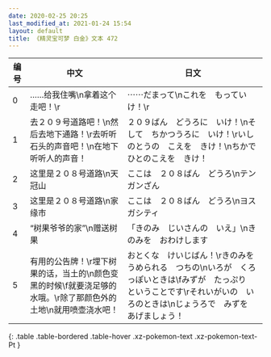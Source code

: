 ```yaml
---
date: 2020-02-25 20:25
last_modified_at: 2021-01-24 15:54
layout: default
title: 《精灵宝可梦 白金》文本 472
---
```

| 编号 | 中文 | 日文 |
| ---- | ---- | ---- |
| 0 | ……给我住嘴\n拿着这个走吧！\r | ⋯⋯だまって\nこれを　もっていけ！\r |
| 1 | 去２０９号道路吧！\n然后去地下通路！\r去听听石头的声音吧！\n在地下听听人的声音！ | ２０９ばん　どうろに　いけ！\nそして　ちかつうろに　いけ！\rいしのとうの　こえを　きけ！\nちかで　ひとのこえを　きけ！ |
| 2 | 这里是２０８号道路\n天冠山 | ここは　２０８ばん　どうろ\nテンガンざん |
| 3 | 这里是２０８号道路\n家缘市 | ここは　２０８ばん　どうろ\nヨスガシティ |
| 4 | “树果爷爷的家”\n赠送树果 | 「きのみ　じいさんの　いえ」\nきのみを　おわけします |
| 5 | 有用的公告牌！\r埋下树果的话，当土的\n颜色变黑的时候\f就要浇足够的水哦。\r除了那颜色外的土地\n就用喷壶浇水吧！ | おとくな　けいじばん！\rきのみを　うめられる　つちの\nいろが　くろっぽいときは\fみずが　たっぷり　ということです\rそれいがいの　いろのときは\nじょうろで　みずを　あげましょう！ |
{: .table .table-bordered .table-hover .xz-pokemon-text .xz-pokemon-text-Pt }